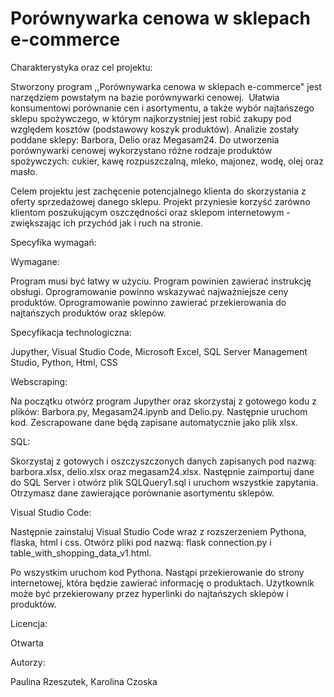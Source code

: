 # Porównywarka cenowa w sklepach e-commerce




Charakterystyka oraz cel projektu:

Stworzony program ,,Porównywarka cenowa w sklepach e-commerce" jest narzędziem powstałym na bazie porównywarki cenowej.  Ułatwia konsumentowi porównanie cen i asortymentu, a także wybór najtańszego sklepu spożywczego, w którym najkorzystniej jest robić zakupy pod względem kosztów (podstawowy koszyk produktów). Analizie zostały poddane sklepy: Barbora, Delio oraz Megasam24. Do utworzenia porównywarki cenowej wykorzystano różne rodzaje produktów spożywczych: cukier, kawę rozpuszczalną, mleko, majonez, wodę, olej oraz masło.

Celem projektu jest zachęcenie potencjalnego klienta do skorzystania z oferty sprzedażowej danego sklepu. Projekt przyniesie korzyść zarówno klientom poszukującym oszczędności oraz sklepom internetowym - zwiększając ich przychód jak i ruch na stronie.


Specyfika wymagań:

Wymagane:

Program musi być łatwy w użyciu.
Program powinien zawierać instrukcję obsługi.
Oprogramowanie powinno wskazywać najważniejsze ceny produktów.
Oprogramowanie powinno zawierać przekierowania do najtańszych produktów oraz sklepów.


Specyfikacja technologiczna:

Jupyther, 
Visual Studio Code, 
Microsoft Excel, 
SQL Server Management Studio, 
Python, 
Html,
CSS



Webscraping:

Na początku otwórz program Jupyther oraz skorzystaj z gotowego kodu z plików: Barbora.py, Megasam24.ipynb and Delio.py. Następnie uruchom kod. Zescrapowane dane będą zapisane automatycznie jako plik xlsx.


SQL:

Skorzystaj z gotowych i oszczyszczonych danych zapisanych pod nazwą: barbora.xlsx, delio.xlsx oraz megasam24.xlsx. Następnie zaimportuj dane do SQL Server i otwórz plik SQLQuery1.sql i uruchom wszystkie zapytania. Otrzymasz dane zawierające porównanie asortymentu sklepów.

Visual Studio Code:

Następnie zainstaluj Visual Studio Code wraz z rozszerzeniem Pythona, flaska, html i css. Otwórz pliki pod nazwą: flask connection.py i table_with_shopping_data_v1.html.


Po wszystkim uruchom kod Pythona. Nastąpi przekierowanie do strony internetowej, która będzie zawierać informację o produktach. Użytkownik może być przekierowany przez hyperlinki do najtańszych sklepów i produktów.


Licencja:

Otwarta

Autorzy:

Paulina Rzeszutek,
Karolina Czoska
